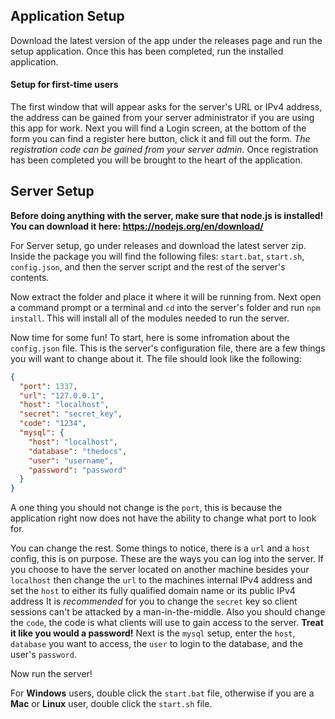 ## Application Setup

Download the latest version of the app under the releases page and run the setup application. Once this has been completed, run the installed application.

#### Setup for first-time users

The first window that will appear asks for the server's URL or IPv4 address, the address can be gained from your server administrator if you are using this app for work.
Next you will find a Login screen, at the bottom of the form you can find a register here button, click it and fill out the form. *The registration code can be gained from your server admin.*
Once registration has been completed you will be brought to the heart of the application. 

## Server Setup

**Before doing anything with the server, make sure that node.js is installed! You can download it here: https://nodejs.org/en/download/**

For Server setup, go under releases and download the latest server zip. Inside the package you will find the following files: `start.bat`, `start.sh`, `config.json`, and then the server script and the rest of the server's contents.

Now extract the folder and place it where it will be running from. Next open a command prompt or a terminal and `cd` into the server's folder and run `npm install`. This will install all of the modules needed to run the server.

Now time for some fun! To start, here is some infromation about the `config.json` file. This is the server's configuration file, there are a few things you will want to change about it. The file should look like the following:

``` json
{
  "port": 1337,
  "url": "127.0.0.1",
  "host": "localhost",
  "secret": "secret_key",
  "code": "1234",
  "mysql": {
    "host": "localhost",
    "database": "thedocs",
    "user": "username",
    "password": "password"
  }
}
```

A one thing you should not change is the `port`, this is because the application right now does not have the ability to change what port to look for. 

You can change the rest. Some things to notice, there is a `url` and a `host` config, this is on purpose. These are the ways you can log into the server.
If you choose to have the server located on another machine besides your `localhost` then change the `url` to the machines internal IPv4 address and set the `host` to either its fully qualified domain name or its public IPv4 address
It is *recommended* for you to change the `secret` key so client sessions can't be attacked by a man-in-the-middle. Also you should change the `code`, the code is what clients will use to gain access to the server. **Treat it like you would a password!**
Next is the `mysql` setup, enter the `host`, `database` you want to access, the `user` to login to the database, and the user's `password`.

Now run the server!

For **Windows** users, double click the `start.bat` file, otherwise if you are a **Mac** or **Linux** user, double click the `start.sh` file. 
